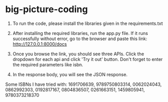 # big-picture-coding

1. To run the code, please install the libraries given in the requirements.txt

2. After installing the required libraries, run the app.py file. If it runs successfully without error, go to the browser and paste this link: http://127.0.0.1:8000/docs

3. Once you browse the link, you should see three APIs. Click the dropdown for each api and click 'Try it out' button. Don't forget to enter the required parameters like isbn.
4. In the response body, you will see the JSON response.

Some ISBNs I have tried with:
1691706639,
9789750803314,
0062024043,
0862992303,
0192817167,
0804836507,
0261663151,
1459805941,
9780373218370
